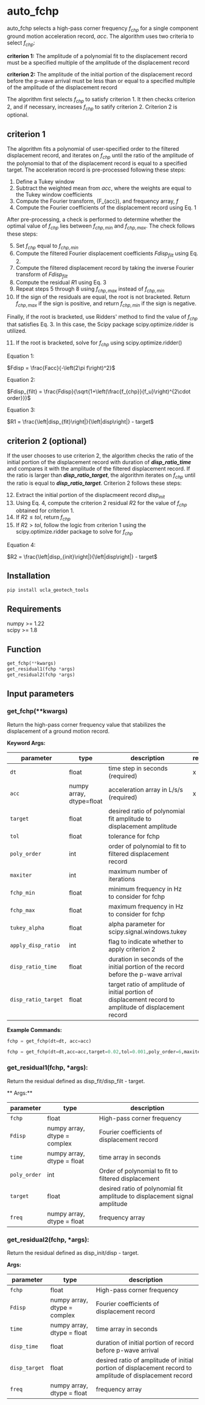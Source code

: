 # auto_fchp

auto_fchp selects a high-pass corner frequency $f_{chp}$ for a single component ground motion acceleration record, $acc$. The algorithm uses two criteria to select $f_{chp}$:

**criterion 1:** The amplitude of a polynomial fit to the displacement record must be a specified multiple of the amplitude of the displacement record  

**criterion 2:** The amplitude of the initial portion of the displacement record before the p-wave arrival must be less than or equal to a specified multiple of the amplitude of the displacement record

The algorithm first selects $f_{chp}$ to satisfy criterion 1. It then checks criterion 2, and if necessary, increases $f_{chp}$ to satify criterion 2. Criterion 2 is optional.

## criterion 1
The algorithm fits a polynomial of user-specified order to the filtered displacement record, and iterates on $f_{chp}$  until the ratio of the amplitude of the polynomial to that of the displacement record is equal to a specified target. The acceleration record is pre-processed following these steps:

1.	Define a Tukey window
2.	Subtract the weighted mean from $acc$, where the weights are equal to the Tukey window coefficients 
3.	Compute the Fourier transform, \(F_{acc}\), and frequency array, $f$
4.  Compute the Fourier coefficients of the displacement record using Eq. 1

After pre-processing, a check is performed to determine whether the optimal value of $f_{chp}$ lies between $f_{chp,min}$ and $f_{chp,max}$. The check follows these steps:

5. Set $f_{chp}$ equal to $f_{chp,min}$
6. Compute the filtered Fourier displacement coefficients $Fdisp_{filt}$ using Eq. 2.
7. Compute the filtered displacement record by taking the inverse Fourier transform of $Fdisp_{filt}$
8. Compute the residual $R1$ using Eq. 3
9. Repeat steps 5 through 8 using $f_{chp,max}$ instead of $f_{chp,min}$
10. If the sign of the residuals are equal, the root is not bracketed. Return $f_{chp,max}$ if the sign is positive, and return $f_{chp,min}$ if the sign is negative.

Finally, if the root is bracketed, use Ridders' method to find the value of $f_{chp}$ that satisfies Eq. 3. In this case, the Scipy package scipy.optimize.ridder is utilized.

11. If the root is bracketed, solve for $f_{chp}$ using scipy.optimize.ridder()

Equation 1:  
  
$Fdisp = \frac{Facc}{-\left(2\pi f\right)^2}$

Equation 2:  
  
$Fdisp_{filt} = \frac{Fdisp}{\sqrt{1+\left(\frac{f_{chp}}{f_u}\right)^{2\cdot order}}}$

Equation 3:  
  
$R1 = \frac{\left|disp_{fit}\right|}{\left|disp\right|} - target$

## criterion 2 (optional)
If the user chooses to use criterion 2, the algorithm checks the ratio of the initial portion of the displacement record with duration of _**disp_ratio_time**_ and compares it with the amplitude of the filtered displacement record. If the ratio is larger than _**disp_ratio_target**_, the algorithm iterates on $f_{chp}$ until the ratio is equal to _**disp_ratio_target**_. Criterion 2 follows these steps:

12. Extract the initial portion of the displacmeent record $disp_{init}$
13. Using Eq. 4, compute the criterion 2 residual $R2$ for the value of $f_{chp}$ obtained for criterion 1.
14. If $R2 \leq tol$, return $f_{chp}$
15. If $R2 > tol$, follow the logic from criterion 1 using the scipy.optimize.ridder package to solve for $f_{chp}$ 

Equation 4:  
  
$R2 = \frac{\left|disp_{init}\right|}{\left|disp\right|} - target$

## Installation  
```python
pip install ucla_geotech_tools
```

## Requirements
numpy >= 1.22  
scipy >= 1.8

## Function
```python
get_fchp(**kwargs)
get_residual1(fchp *args)
get_residual2(fchp *args)
```

## Input parameters
### get_fchp(**kwargs)
Return the high-pass corner frequency value that stabilizes the displacement of a ground motion record.  
  
**Keyword Args:**  

| parameter | type | description | required | default |
|-----------|------|-------------|----------|---------|
|```dt```   | float | time step in seconds (required)  |  x  |  |
|```acc```  |numpy array, dtype=float | acceleration array in L/s/s (required) |  x  |  |
|```target```| float | desired ratio of polynomial fit amplitude to displacement amplitude | | 0.02 |
|```tol```| float | tolerance for fchp | | 0.001 |  
|```poly_order```| int | order of polynomial to fit to filtered displacement record | | 6 |  
|```maxiter```| int | maximum number of iterations | | 30 |  
|```fchp_min```| float | minimum frequency in Hz to consider for fchp| | 0.001 |  
|```fchp_max```| float | maximum frequency in Hz to consider for fchp | | 0.5 |  
|```tukey_alpha```| float | alpha parameter for scipy.signal.windows.tukey | | 0.05 |  
|```apply_disp_ratio```| int | flag to indicate whether to apply criterion 2 | | 0 |  
|```disp_ratio_time```| float | duration in seconds of the initial portion of the record before the p-wave arrival | | 30.0 |  
|```disp_ratio_target```| float | target ratio of amplitude of initial portion of displacement record to amplitude of displacement record | | 0.05 |
  
**Example Commands:**  
```python
fchp = get_fchp(dt=dt, acc=acc)

fchp = get_fchp(dt=dt,acc=acc,target=0.02,tol=0.001,poly_order=6,maxiter=30,fchp_min=0.001,fchp_max=0.5,filter_order=5.0,tukey_alpha=0.05,apply_disp_ratio=1,disp_ratio_time=2,disp_ratio_target=0.02)
```

### get_residual1(fchp, *args):
Return the residual defined as disp_fit/disp_filt - target.  
  
** Args:**  

| parameter | type | description |
|-----------|------|-------------|
|```fchp```| float | High-pass corner frequency |
|```Fdisp```| numpy array, dtype = complex | Fourier coefficients of displacement record |
|```time```| numpy array, dtype = float | time array in seconds |
|```poly_order```| int |Order of polynomial to fit to filtered displacement |
|```target```| float | desired ratio of polynomial fit amplitude to displacement signal amplitude |
|```freq```| numpy array, dtype = float| frequency array |

### get_residual2(fchp, *args):
Return the residual defined as disp_init/disp - target.

**Args:**  

| parameter | type | description |
|-----------|------|-------------|
|```fchp```| float | High-pass corner frequency |
|```Fdisp```| numpy array, dtype = complex | Fourier coefficients of displacement record |
|```time``` | numpy array, dtype = float | time array in seconds |
|```disp_time```| float | duration of initial portion of record before p-wave arrival |
|```disp_target```| float | desired ratio of amplitude of initial portion of displacement record to amplitude of displacement record |
|```freq```| numpy array, dtype = float | frequency array |
